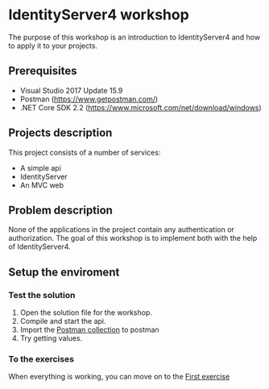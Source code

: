 # IdentityServer4 workshop

The purpose of this workshop is an introduction to IdentityServer4 and how to apply it to your projects. 

## Prerequisites
* Visual Studio 2017 Update 15.9
* Postman (https://www.getpostman.com/)
* .NET Core SDK 2.2 (https://www.microsoft.com/net/download/windows)

## Projects description

This project consists of a number of services:
* A simple api 
* IdentityServer
* An MVC web

## Problem description

None of the applications in the project contain any authentication or authorization. The goal of this workshop is to implement both with the help of IdentityServer4.

## Setup the enviroment

### Test the solution

1. Open the solution file for the workshop. 
2. Compile and start the api. 
3. Import the [Postman collection](postman/IdentityServer.postman_collection.json) to postman
4. Try getting values.

### To the exercises

When everything is working, you can move on to the [First exercise](exercises/01-ApiAccess-ClientCredentials)


